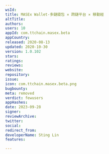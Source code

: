 ```yaml
---
wsId: 
title: MASEx Wallet-多鏈錢包 ✕ 跨鏈平台 ✕ 移動經
altTitle: 
authors: 
users: 10
appId: com.ttchain.masex.beta
appCountry: 
released: 2020-08-13
updated: 2020-10-30
version: 1.0.102
stars: 
ratings: 
reviews: 
website: 
repository: 
issue: 
icon: com.ttchain.masex.beta.png
bugbounty: 
meta: removed
verdict: fewusers
appHashes: 
date: 2023-09-28
signer: 
reviewArchive: 
twitter: 
social: 
redirect_from: 
developerName: Sting Lin
features: 

---
```


